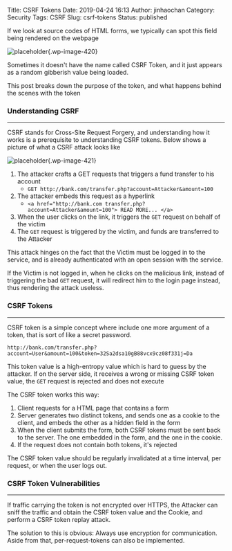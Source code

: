 Title: CSRF Tokens
Date: 2019-04-24 16:13
Author: jinhaochan
Category: Security
Tags: CSRF
Slug: csrf-tokens
Status: published



If we look at source codes of HTML forms, we typically can spot this field being rendered on the webpage



<!-- wp:image {"id":420} -->


![placeholder]({attach}media/2019/04/token.png){.wp-image-420}  

<figcaption>
  

</figcaption>





Sometimes it doesn't have the name called CSRF Token, and it just appears as a random gibberish value being loaded.





This post breaks down the purpose of the token, and what happens behind the scenes with the token



<!-- wp:heading {"level":3} -->

### Understanding CSRF  





------------------------------------------------------------------------



</p>


CSRF stands for Cross-Site Request Forgery, and understanding how it works is a prerequisite to understanding CSRF tokens. Below shows a picture of what a CSRF attack looks like



<!-- wp:image {"id":421} -->


![placeholder]({attach}media/2019/04/csrf-cross-site-request-forgery.png){.wp-image-421}




<!-- wp:list {"ordered":true} -->

1.  The attacker crafts a GET requests that triggers a fund transfer to his account
    -   `GET http://bank.com/transfer.php?account=Attacker&amount=100`
2.  The attacker embeds this request as a hyperlink
    -   `<a href="http://bank.com transfer.php?account=Attacker&amount=100"> READ MORE... </a>`</code>
3.  When the user clicks on the link, it triggers the `GET` request on behalf of the victim
4.  The `GET` request is triggered by the victim, and funds are transferred to the Attacker





This attack hinges on the fact that the Victim must be logged in to the service, and is already authenticated with an open session with the service.





If the Victim is not logged in, when he clicks on the malicious link, instead of triggering the bad `GET` request, it will redirect him to the login page instead, thus rendering the attack useless.



<!-- wp:heading {"level":3} -->

### CSRF Tokens





------------------------------------------------------------------------



</p>


CSRF token is a simple concept where include one more argument of a token, that is sort of like a secret password.





`http://bank.com/transfer.php?account=User&amount=100&token=32Sa2dsa10gB88vcx9cz08f331j=Da`





This token value is a high-entropy value which is hard to guess by the attacker. If on the server side, it receives a wrong or missing CSRF token value, the `GET` request is rejected and does not execute





The CSRF token works this way:



<!-- wp:list {"ordered":true} -->

1.  Client requests for a HTML page that contains a form
2.  Server generates two distinct tokens, and sends one as a cookie to the client, and embeds the other as a hidden field in the form
3.  When the client submits the form, both CSRF tokens must be sent back to the server. The one embedded in the form, and the one in the cookie.
4.  If the request does not contain both tokens, it's rejected





The CSRF token value should be regularly invalidated at a time interval, per request, or when the user logs out.



<!-- wp:heading {"level":3} -->

### CSRF Token Vulnerabilities





------------------------------------------------------------------------



</p>


If traffic carrying the token is not encrypted over HTTPS, the Attacker can sniff the traffic and obtain the CSRF token value and the Cookie, and perform a CSRF token replay attack.





The solution to this is obvious: Always use encryption for communication. Aside from that, per-request-tokens can also be implemented.


